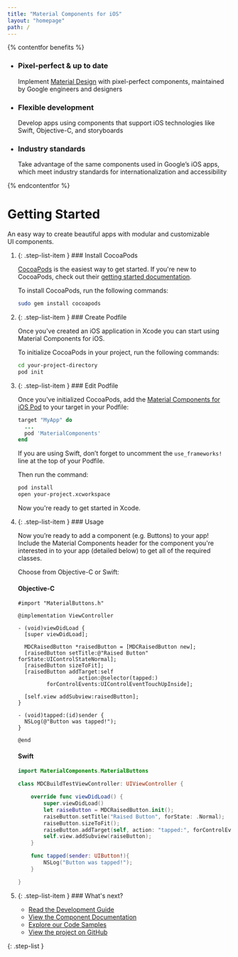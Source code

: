 ```yaml
---
title: "Material Components for iOS"
layout: "homepage"
path: /
---
```


{% contentfor benefits %}
<ul class="benefits-list">
  <li class="benefits-list-item">
    <h3>Pixel-perfect &amp; up to date</h3>
    <p>Implement <a href="https://material.io/guidelines">Material Design</a> with pixel-perfect components, maintained by Google engineers and designers</p>
  </li>
  <li class="benefits-list-item">
    <h3>Flexible development</h3>
    <p>Develop apps using components that support iOS technologies like Swift, Objective-C, and storyboards</p>
  </li>
  <li class="benefits-list-item">
    <h3>Industry standards</h3>
    <p>Take advantage of the same components used in Google’s iOS apps, which meet industry standards for internationalization and accessibility</p>
  </li>
</ul>
{% endcontentfor %}

# Getting Started

An easy way to create beautiful apps with modular and customizable UI&nbsp;components.

1.  {: .step-list-item } ### Install CocoaPods

    [CocoaPods](https://cocoapods.org/) is the easiest way to get started.
    If you're new to CocoaPods, check out their
    [getting started documentation](https://guides.cocoapods.org/using/getting-started.html).

    To install CocoaPods, run the following commands:

    ``` bash
    sudo gem install cocoapods
    ```
    <!--{: .code-renderer.code-renderer--install }-->

2.  {: .step-list-item } ### Create Podfile

    Once you've created an iOS application in Xcode you can start using
    Material Components for iOS.

    To initialize CocoaPods in your project, run the following commands:

    ``` bash
    cd your-project-directory
    pod init
    ```

3.  {: .step-list-item } ### Edit Podfile

    Once you've initialized CocoaPods, add the
    [Material Components for iOS Pod](https://cocoapods.org/pods/MaterialComponents)
    to your target in your Podfile:


    ``` ruby
    target "MyApp" do
      ...
      pod 'MaterialComponents'
    end
    ```
    <!--{: .code-renderer.code-renderer--install }-->

    If you are using Swift, don’t forget to uncomment the `use_frameworks!` line
    at the top of your Podfile.

    Then run the command:

    ``` bash
    pod install
    open your-project.xcworkspace
    ```

    Now you're ready to get started in Xcode.

4.  {: .step-list-item } ### Usage

    Now you’re ready to add a component (e.g. Buttons) to your app!
    Include the Material Components header for the component you're interested
    in to your app (detailed below) to get all of the required classes.

    Choose from Objective-C or Swift:

    <!--<div class="material-code-render" markdown="1">-->
    #### Objective-C

    ``` objc
    #import "MaterialButtons.h"

    @implementation ViewController

    - (void)viewDidLoad {
      [super viewDidLoad];

      MDCRaisedButton *raisedButton = [MDCRaisedButton new];
      [raisedButton setTitle:@"Raised Button" forState:UIControlStateNormal];
      [raisedButton sizeToFit];
      [raisedButton addTarget:self
                       action:@selector(tapped:)
             forControlEvents:UIControlEventTouchUpInside];

      [self.view addSubview:raisedButton];
    }

    - (void)tapped:(id)sender {
      NSLog(@"Button was tapped!");
    }

    @end
    ```

    #### Swift

    ``` swift
    import MaterialComponents.MaterialButtons

    class MDCBuildTestViewController: UIViewController {

        override func viewDidLoad() {
            super.viewDidLoad()
            let raiseButton = MDCRaisedButton.init();
            raiseButton.setTitle("Raised Button", forState: .Normal);
            raiseButton.sizeToFit();
            raiseButton.addTarget(self, action: "tapped:", forControlEvents: .TouchUpInside);
            self.view.addSubview(raiseButton);
        }

        func tapped(sender: UIButton!){
            NSLog("Button was tapped!");
        }

    }
    ```
    <!--</div>-->

5.  {: .step-list-item } ### What's next?

    <ul class="icon-list">
      <li class="icon-list-item icon-list-item--guide">
        <a href="../howto">Read the Development Guide</a>
      </li>
      <li class="icon-list-item icon-list-item--components">
        <a href="../components">View the Component Documentation</a>
      </li>
      <li class="icon-list-item icon-list-item--code">
        <a href="../howto/tutorial/#sample-code">Explore our Code Samples</a>
      </li>
      <li class="icon-list-item icon-list-item--github">
        <a href="https://github.com/material-components/material-components-ios/">View the project on GitHub</a>
      </li>
    </ul>
{: .step-list }
